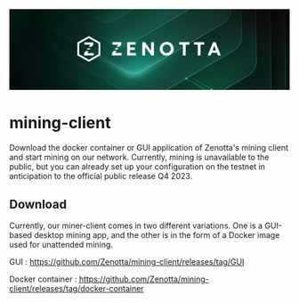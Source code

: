 <img src="https://github.com/Zenotta/.github/blob/main/img/social-OG-image-min.png?raw=true" alt="hero" />

# mining-client
Download the docker container or GUI application of Zenotta's mining client and start mining on our network. Currently, mining is unavailable to the public, but you can already set up your configuration on the testnet in anticipation to the official public release Q4 2023.

## Download
Currently, our miner-client comes in two different variations. One is a GUI-based 
desktop mining app, and the other is in the form of a Docker image used for unattended 
mining.
  
  GUI : https://github.com/Zenotta/mining-client/releases/tag/GUI
  
  Docker container : https://github.com/Zenotta/mining-client/releases/tag/docker-container 
